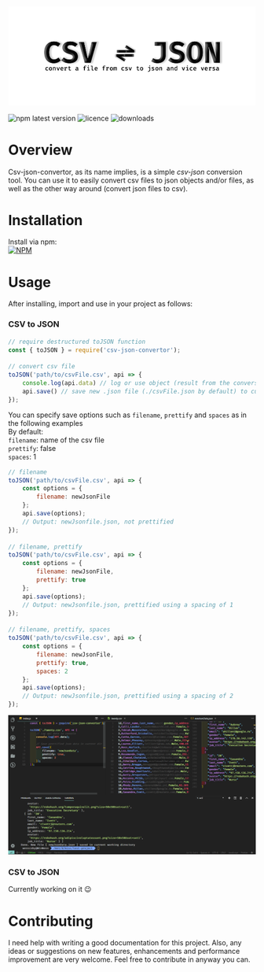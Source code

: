 ![Converter banner](./images/banner.png)

![npm latest version](https://img.shields.io/npm/v/csv-json-convertor/latest.svg?style=plastic)
![licence](https://img.shields.io/npm/l/csv-json-convertor.svg?style=plastic)
![downloads](https://img.shields.io/npm/dw/csv-json-convertor.svg)


# Overview
Csv-json-convertor, as its name implies, is a simple *csv-json* conversion tool. You can use it to easily convert csv files to json objects and/or files, as well as the other way around (convert json files to csv).

# Installation
Install via npm: <br>
[![NPM](https://nodei.co/npm/csv-json-convertor.png)](https://npmjs.org/package/csv-json-convertor)


# Usage
After installing, import and use in your project as follows:
### CSV to JSON
```js
// require destructured toJSON function
const { toJSON } = require('csv-json-convertor');

// convert csv file
toJSON('path/to/csvFile.csv', api => {
    console.log(api.data) // log or use object (result from the conversion)
    api.save() // save new .json file (./csvFile.json by default) to current directory
});
```

You can specify save options such as `filename`, `prettify` and `spaces` as in the following examples <br>
By default: <br>
`filename`: name of the csv file <br>
`prettify`: false <br>
`spaces`: 1
```js
// filename
toJSON('path/to/csvFile.csv', api => {
    const options = {
        filename: newJsonFile
    };
    api.save(options); 
    // Output: newJsonfile.json, not prettified
}); 

// filename, prettify 
toJSON('path/to/csvFile.csv', api => {
    const options = {
        filename: newJsonFile,
        prettify: true
    };
    api.save(options); 
    // Output: newJsonfile.json, prettified using a spacing of 1
}); 

// filename, prettify, spaces
toJSON('path/to/csvFile.csv', api => {
    const options = {
        filename: newJsonFile,
        prettify: true,
        spaces: 2
    };
    api.save(options); 
    // Output: newJsonfile.json, prettified using a spacing of 2
}); 
```
![Preview of conversion to json](./images/toJsonPreview.png)

### CSV to JSON
Currently working on it :wink:

# Contributing
I need help with writing a good documentation for this project. Also, any ideas or suggestions on new features, enhancements and performance improvement are very welcome.
Feel free to contribute in anyway you can. 
